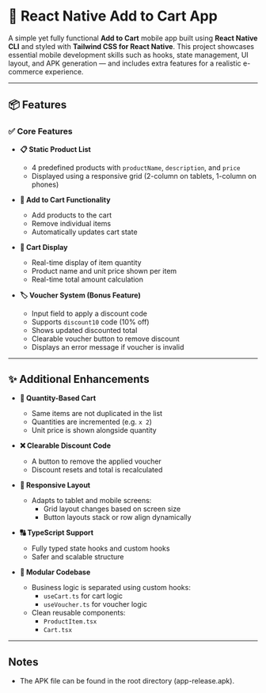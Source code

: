 # 🛒 React Native Add to Cart App

A simple yet fully functional **Add to Cart** mobile app built using **React Native CLI** and styled with **Tailwind CSS for React Native**. This project showcases essential mobile development skills such as hooks, state management, UI layout, and APK generation — and includes extra features for a realistic e-commerce experience.

---

## 📦 Features

### ✅ Core Features

- **📋 Static Product List**
  - 4 predefined products with `productName`, `description`, and `price`
  - Displayed using a responsive grid (2-column on tablets, 1-column on phones)

- **🛒 Add to Cart Functionality**
  - Add products to the cart
  - Remove individual items
  - Automatically updates cart state

- **🧺 Cart Display**
  - Real-time display of item quantity
  - Product name and unit price shown per item
  - Real-time total amount calculation

- **🏷️ Voucher System (Bonus Feature)**
  - Input field to apply a discount code
  - Supports `discount10` code (10% off)
  - Shows updated discounted total
  - Clearable voucher button to remove discount
  - Displays an error message if voucher is invalid

---

## ✨ Additional Enhancements

- **🔁 Quantity-Based Cart**
  - Same items are not duplicated in the list
  - Quantities are incremented (e.g. `x 2`)
  - Unit price is shown alongside quantity

- **❌ Clearable Discount Code**
  - A button to remove the applied voucher
  - Discount resets and total is recalculated

- **📐 Responsive Layout**
  - Adapts to tablet and mobile screens:
    - Grid layout changes based on screen size
    - Button layouts stack or row align dynamically

- **🔠 TypeScript Support**
  - Fully typed state hooks and custom hooks
  - Safer and scalable structure

- **🔌 Modular Codebase**
  - Business logic is separated using custom hooks:
    - `useCart.ts` for cart logic
    - `useVoucher.ts` for voucher logic
  - Clean reusable components:
    - `ProductItem.tsx`
    - `Cart.tsx`

---

## Notes

- The APK file can be found in the root directory (app-release.apk).
